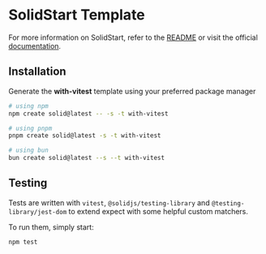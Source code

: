 # SolidStart Template

For more information on SolidStart, refer to the [README](https://github.com/solidjs/solid-start/tree/main/packages/start#readme) or visit the official [documentation](https://docs.solidjs.com/solid-start/).

## Installation

Generate the **with-vitest** template using your preferred package manager

```bash
# using npm
npm create solid@latest -- -s -t with-vitest
```

```bash
# using pnpm
pnpm create solid@latest -s -t with-vitest
```

```bash
# using bun
bun create solid@latest --s --t with-vitest
```

## Testing

Tests are written with `vitest`, `@solidjs/testing-library` and `@testing-library/jest-dom` to extend expect with some helpful custom matchers.

To run them, simply start:

```bash
npm test
```
